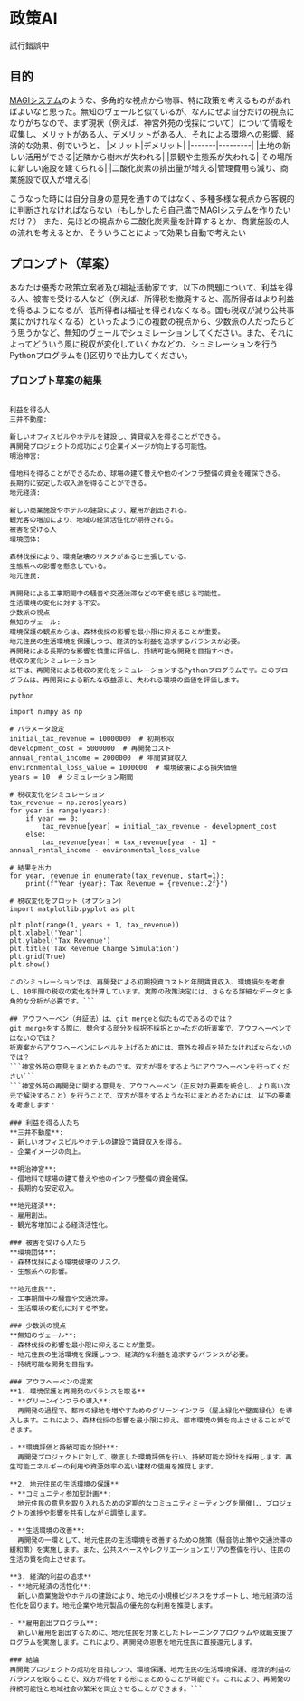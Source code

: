 # 政策AI
 試行錯誤中

 ## 目的
 [MAGIシステム](https://ja.wikipedia.org/wiki/%E6%96%B0%E4%B8%96%E7%B4%80%E3%82%A8%E3%83%B4%E3%82%A1%E3%83%B3%E3%82%B2%E3%83%AA%E3%82%AA%E3%83%B3%E3%81%AE%E7%94%A8%E8%AA%9E%E4%B8%80%E8%A6%A7#%E3%81%9D%E3%81%AE%E4%BB%96)のような、多角的な視点から物事、特に政策を考えるものがあればよいなと思った。無知のヴェールと似ているが、なんにせよ自分だけの視点になりがちなので、まず現状（例えば、神宮外苑の伐採について）について情報を収集し、メリットがある人、デメリットがある人、それによる環境への影響、経済的な効果、例でいうと、
 |メリット|デメリット|
 |-------|---------|
 |土地の新しい活用ができる|近隣から樹木が失われる|
 |景観や生態系が失われる| その場所に新しい施設を建てられる|
 |二酸化炭素の排出量が増える|管理費用も減り、商業施設で収入が増える|
 
こうなった時には自分自身の意見を通すのではなく、多種多様な視点から客観的に判断されなければならない（もしかしたら自己満でMAGIシステムを作りたいだけ？）
また、先ほどの視点から二酸化炭素量を計算するとか、商業施設の人の流れを考えるとか、そういうことによって効果も自動で考えたい

## プロンプト（草案）
あなたは優秀な政策立案者及び福祉活動家です。以下の問題について、利益を得る人、被害を受ける人など（例えば、所得税を撤廃すると、高所得者はより利益を得るようになるが、低所得者は福祉を得られなくなる。国も税収が減り公共事業にかけれなくなる）といったようにの複数の視点から、少数派の人だったらどう思うかなど、無知のヴェールでシュミレーションしてください。また、それによってどういう風に税収が変化していくかなどの、シュミレーションを行うPythonプログラムを{}区切りで出力してください。

### プロンプト草案の結果
```神宮外苑の再開発について、利益を得る人、被害を受ける人、少数派の視点など、複数の観点から考察してみます。また、再開発による税収の変化についてシミュレーションを行うPythonプログラムを提供します。

利益を得る人
三井不動産:

新しいオフィスビルやホテルを建設し、賃貸収入を得ることができる。
再開発プロジェクトの成功により企業イメージが向上する可能性。
明治神宮:

借地料を得ることができるため、球場の建て替えや他のインフラ整備の資金を確保できる。
長期的に安定した収入源を得ることができる。
地元経済:

新しい商業施設やホテルの建設により、雇用が創出される。
観光客の増加により、地域の経済活性化が期待される。
被害を受ける人
環境団体:

森林伐採により、環境破壊のリスクがあると主張している。
生態系への影響を懸念している。
地元住民:

再開発による工事期間中の騒音や交通渋滞などの不便を感じる可能性。
生活環境の変化に対する不安。
少数派の視点
無知のヴェール:
環境保護の観点からは、森林伐採の影響を最小限に抑えることが重要。
地元住民の生活環境を保護しつつ、経済的な利益を追求するバランスが必要。
再開発による長期的な影響を慎重に評価し、持続可能な開発を目指すべき。
税収の変化シミュレーション
以下は、再開発による税収の変化をシミュレーションするPythonプログラムです。このプログラムは、再開発による新たな収益源と、失われる環境の価値を評価します。

python

import numpy as np

# パラメータ設定
initial_tax_revenue = 10000000  # 初期税収
development_cost = 5000000  # 再開発コスト
annual_rental_income = 2000000  # 年間賃貸収入
environmental_loss_value = 1000000  # 環境破壊による損失価値
years = 10  # シミュレーション期間

# 税収変化をシミュレーション
tax_revenue = np.zeros(years)
for year in range(years):
    if year == 0:
        tax_revenue[year] = initial_tax_revenue - development_cost
    else:
        tax_revenue[year] = tax_revenue[year - 1] + annual_rental_income - environmental_loss_value

# 結果を出力
for year, revenue in enumerate(tax_revenue, start=1):
    print(f"Year {year}: Tax Revenue = {revenue:.2f}")

# 税収変化をプロット（オプション）
import matplotlib.pyplot as plt

plt.plot(range(1, years + 1, tax_revenue))
plt.xlabel('Year')
plt.ylabel('Tax Revenue')
plt.title('Tax Revenue Change Simulation')
plt.grid(True)
plt.show()

このシミュレーションでは、再開発による初期投資コストと年間賃貸収入、環境損失を考慮し、10年間の税収の変化を計算しています。実際の政策決定には、さらなる詳細なデータと多角的な分析が必要です。```

## アウフヘーベン（弁証法）は、git mergeと似たものであるのでは？
git mergeをする際に、競合する部分を採択不採択とか→ただの折衷案で、アウフヘーベンではないのでは？
折衷案からアウフヘーベンにレベルを上げるためには、意外な視点を持たなければならないのでは？
```神宮外苑の意見をまとめたものです。双方が得をするようにアウフヘーベンを行ってください```
```神宮外苑の再開発に関する意見を、アウフヘーベン（正反対の要素を統合し、より高い次元で解決すること）を行うことで、双方が得をするような形にまとめるためには、以下の要素を考慮します：

### 利益を得る人たち
**三井不動産**:
- 新しいオフィスビルやホテルの建設で賃貸収入を得る。
- 企業イメージの向上。

**明治神宮**:
- 借地料で球場の建て替えや他のインフラ整備の資金確保。
- 長期的な安定収入。

**地元経済**:
- 雇用創出。
- 観光客増加による経済活性化。

### 被害を受ける人たち
**環境団体**:
- 森林伐採による環境破壊のリスク。
- 生態系への影響。

**地元住民**:
- 工事期間中の騒音や交通渋滞。
- 生活環境の変化に対する不安。

### 少数派の視点
**無知のヴェール**:
- 森林伐採の影響を最小限に抑えることが重要。
- 地元住民の生活環境を保護しつつ、経済的な利益を追求するバランスが必要。
- 持続可能な開発を目指す。

### アウフヘーベンの提案
**1. 環境保護と再開発のバランスを取る**
- **グリーンインフラの導入**:
  再開発の過程で、都市の緑地を増やすためのグリーンインフラ（屋上緑化や壁面緑化）を導入します。これにより、森林伐採の影響を最小限に抑え、都市環境の質を向上させることができます。

- **環境評価と持続可能な設計**:
  再開発プロジェクトに対して、徹底した環境評価を行い、持続可能な設計を採用します。再生可能エネルギーの利用や資源効率の高い建材の使用を推奨します。

**2. 地元住民の生活環境の保護**
- **コミュニティ参加型計画**:
  地元住民の意見を取り入れるための定期的なコミュニティミーティングを開催し、プロジェクトの進捗や影響を共有しながら調整します。

- **生活環境の改善**:
  再開発の一環として、地元住民の生活環境を改善するための施策（騒音防止策や交通渋滞の緩和策）を実施します。また、公共スペースやレクリエーションエリアの整備を行い、住民の生活の質を向上させます。

**3. 経済的利益の追求**
- **地元経済の活性化**:
  新しい商業施設やホテルの建設により、地元の小規模ビジネスをサポートし、地元経済の活性化を図ります。地元企業や地元製品の優先的な利用を推奨します。

- **雇用創出プログラム**:
  新しい雇用を創出するために、地元住民を対象としたトレーニングプログラムや就職支援プログラムを実施します。これにより、再開発の恩恵を地元住民に直接還元します。

### 結論
再開発プロジェクトの成功を目指しつつ、環境保護、地元住民の生活環境保護、経済的利益のバランスを取ることで、双方が得をする形にまとめることが可能です。これにより、再開発の持続可能性と地域社会の繁栄を両立させることができます。```
